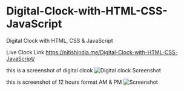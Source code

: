 # Digital-Clock-with-HTML-CSS-JavaScript
Digital Clock with HTML, CSS &amp; JavaScript

Live Clock Link https://nitishindia.me/Digital-Clock-with-HTML-CSS-JavaScript/


this is a screenshot of digital clcok
![Digital clock Screenshot ](https://user-images.githubusercontent.com/76509326/192147487-e2c5de16-2f7e-4db7-bc50-f42625e4c371.jpg)


this is screenshot of 12 hours format AM & PM
![Screenshot](https://user-images.githubusercontent.com/76509326/192196588-0574da78-c6d9-409a-b666-65db21b9f82c.jpg)
